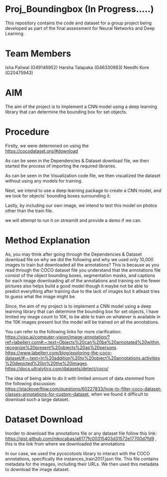 # Proj_Boundingbox (In Progress.....)
This repository contains the code and dataset for a group project being developed as part of the final assessment for Neural Networks and Deep Learning.

# Team Members
Isha Paliwal (G49146952)
Harsha Talapaka (G46330983)
Needhi Kore (G20475943)

# AIM
The aim of the project is to Implement a CNN model using a deep learning library that can determine the bounding box for set objects. 

# Procedure
Firstly, we were determined on using the https://cocodataset.org/#download

As can be seen in the Dependencies & Dataset download file, we then started the process of importing the required libraries.

As can be seen in the Visualization code file, we then visualized the dataset without using any models for training.

Next, we intend to use a deep learning package to create a CNN model, and we look for objects' bounding boxes surrounding it.

Lastly, by including our own image, we intend to test this model on photos other than the train file.

we will attempt to run it on streamlit and provide a demo if we can.

# Method Explanation
As, you may think after going through the Dependencies & Dataset download file on why we did the following and why we used only 10,000 images to train but downloaded all the annotations?
This is because as you read through the COCO dataset file you understand that the annotations file consist of the object bounding boxes, segmentation masks, and captions for each image downloading all of the annotations and training on the fewer pictures also helps build a good model though it maybe not be able to predict everything after training due to the lack of images but it atleast tries to guess what the image might be.

Since, the aim of my project is to implement a CNN model using a deep learning library that can determine the bounding box for set objects, I have limited my image count to 10K, to be able to train on whatever is available in the 10K images present but the model will be trained on all the annotations.

You can refer to the following links for more clarification:
https://viso.ai/computer-vision/image-annotation/?ref=labellerr.com#:~:text=Objects%20can%20be%20annotated%20within,recognize%20present%20objects%20as%20persons. 
https://www.labellerr.com/blog/exploring-the-coco-dataset/#:~:text=In%20addition%20to%20object%20annotations,activities%20depicted%20in%20the%20images.
https://docs.ultralytics.com/datasets/detect/coco/

The idea of being able to do it with limited amount of data stemmed from the following discussion: https://stackoverflow.com/questions/60227833/how-to-filter-coco-dataset-classes-annotations-for-custom-dataset, when we found it difficult to download such a large dataset.

# Dataset Download
Inorder to download the annotations file or any dataset file follow this link: https://gist.github.com/mkocabas/a6177fc00315403d31572e17700d7fd9 , this is the link from where we downloaded the annotations 


In our case, we used the pycocotools library to interact with the COCO annotations, specifically the instances_train2017.json file. This file contains metadata for the images, including their URLs. We then used this metadata to download the image dataset.
